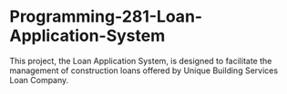 # Programming-281-Loan-Application-System
This project, the Loan Application System, is designed to facilitate the management of construction loans offered by Unique Building Services Loan Company. 
